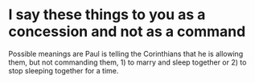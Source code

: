 # I say these things to you as a concession and not as a command

Possible meanings are Paul is telling the Corinthians that he is allowing them, but not commanding them, 1) to marry and sleep together or 2) to stop sleeping together for a time.

